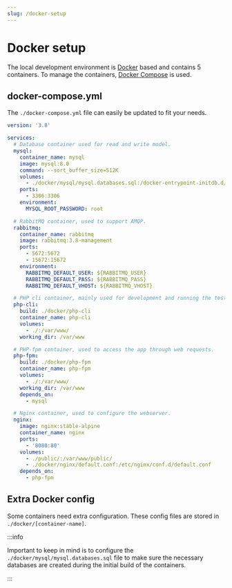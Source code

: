 ```yaml
---
slug: /docker-setup
---
```


# Docker setup

The local development environment is [Docker](https://www.docker.com/) based and
contains 5 containers. To manage the containers, [Docker Compose](https://docs.docker.com/compose/) is used.

## docker-compose.yml

The `./docker-compose.yml` file can easily be updated to fit your needs.

```yaml showLineNumbers title="docker-compose.yml"
version: '3.8'

services:
  # Database container used for read and write model.
  mysql:
    container_name: mysql
    image: mysql:8.0
    command: --sort_buffer_size=512K
    volumes:
      - ./docker/mysql/mysql.databases.sql:/docker-entrypoint-initdb.d/01-databases.sql
    ports:
      - 3306:3306
    environment:
      MYSQL_ROOT_PASSWORD: root

  # RabbitMQ container, used to support AMQP.
  rabbitmq:
    container_name: rabbitmq
    image: rabbitmq:3.8-management
    ports:
      - 5672:5672
      - 15672:15672
    environment:
      RABBITMQ_DEFAULT_USER: ${RABBITMQ_USER}
      RABBITMQ_DEFAULT_PASS: ${RABBITMQ_PASS}
      RABBITMQ_DEFAULT_VHOST: ${RABBITMQ_VHOST}

  # PHP cli container, mainly used for development and running the test suite.
  php-cli:
    build: ./docker/php-cli
    container_name: php-cli
    volumes:
      - ./:/var/www/
    working_dir: /var/www

  # PHP-fpm container, used to access the app through web requests.
  php-fpm:
    build: ./docker/php-fpm
    container_name: php-fpm
    volumes:
      - ./:/var/www/
    working_dir: /var/www
    depends_on:
      - mysql

  # Nginx container, used to configure the webserver.
  nginx:
    image: nginx:stable-alpine
    container_name: nginx
    ports:
      - '8080:80'
    volumes:
      - ./public/:/var/www/public/
      - ./docker/nginx/default.conf:/etc/nginx/conf.d/default.conf
    depends_on:
      - php-fpm
```

## Extra Docker config

Some containers need extra configuration. These config files are stored in 
`./docker/[container-name]`.

:::info

Important to keep in mind is to configure the `./docker/mysql/mysql.databases.sql` file
to make sure the necessary databases are created during the initial build of the containers.

:::